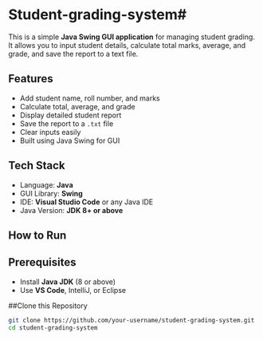 # Student-grading-system# 

This is a simple **Java Swing GUI application** for managing student grading. 
It allows you to input student details, calculate total marks, average, and grade, and save the report to a text file.


## Features

- Add student name, roll number, and marks
- Calculate total, average, and grade
- Display detailed student report
- Save the report to a `.txt` file
- Clear inputs easily
- Built using Java Swing for GUI


##  Tech Stack

- Language: **Java**
- GUI Library: **Swing**
- IDE: **Visual Studio Code** or any Java IDE
- Java Version: **JDK 8+ or above**


## How to Run
## Prerequisites

- Install **Java JDK** (8 or above)
- Use **VS Code**, IntelliJ, or Eclipse

##Clone this Repository
```bash
git clone https://github.com/your-username/student-grading-system.git
cd student-grading-system
